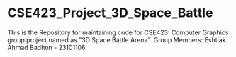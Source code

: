 # CSE423_Project_3D_Space_Battle
This is the Repository for maintaining code for CSE423: Computer Graphics group project named as "3D Space Battle Arena".
Group Members: Eshtiak Ahmad Badhon - 23101106

